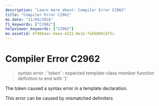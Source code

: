 ```yaml
---
description: "Learn more about: Compiler Error C2962"
title: "Compiler Error C2962"
ms.date: "11/04/2016"
f1_keywords: ["C2962"]
helpviewer_keywords: ["C2962"]
ms.assetid: 6f966aec-4eea-4221-8e1b-fe66808c6f5c
---
```

# Compiler Error C2962

> syntax error : 'token' : expected template-class member function definition to end with '}'

The token caused a syntax error in a template declaration.

This error can be caused by mismatched delimiters
